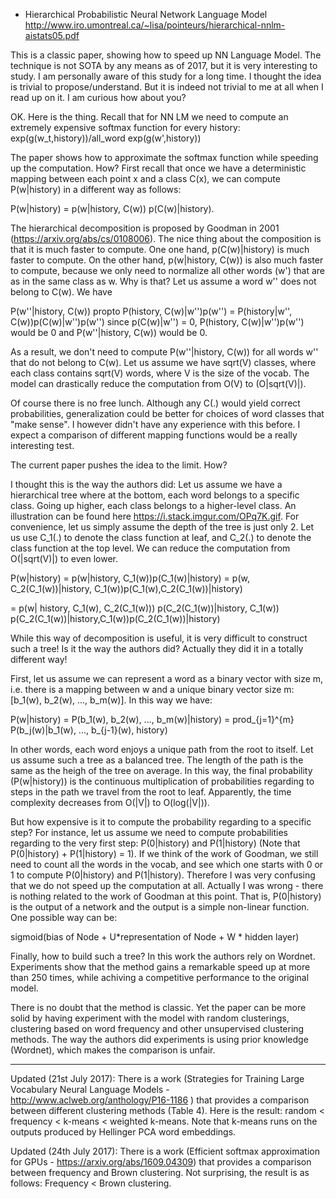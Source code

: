 - Hierarchical Probabilistic Neural Network Language Model http://www.iro.umontreal.ca/~lisa/pointeurs/hierarchical-nnlm-aistats05.pdf

This is a classic paper, showing how to speed up NN Language Model. The technique is not SOTA by any means as of 2017, but it is very interesting to study. I am personally aware of this study for a long time. I thought the idea is trivial to propose/understand. But it is indeed not trivial to me at all when I read up on it. I am curious how about you?

OK. Here is the thing. Recall that for NN LM we need to compute an extremely expensive softmax function for every history:
exp(g(w_t,history))/all_word exp(g(w',history))

The paper shows how to approximate the softmax function while speeding up the computation. How? First recall that once we have a deterministic mapping between each point x and a class C(x), we can compute P(w|history) in a different way as follows:

P(w|history) = p(w|history, C(w)) p(C(w)|history).

The hierarchical decomposition is proposed by Goodman in 2001 (https://arxiv.org/abs/cs/0108006). The nice thing about the composition is that it is much faster to compute. 
One one hand, p(C(w)|history) is much faster to compute.
On the other hand, p(w|history, C(w)) is also much faster to compute, because we only need to normalize all other words (w') that
are as in the same class as w. Why is that? Let us assume a word w'' does not belong to C(w). We have 


P(w''|history, C(w)) propto P(history, C(w)|w'')p(w'') = P(history|w'', C(w))p(C(w)|w'')p(w'')
since p(C(w)|w'') = 0, P(history, C(w)|w'')p(w'') would be 0 and P(w''|history, C(w)) would be 0.

As a result, we don't need to compute P(w''|history, C(w)) for all words w'' that do not belong to C(w). Let us assume we have sqrt(V) classes,
where each class contains sqrt(V) words, where V is the size of the vocab. The model can drastically reduce the computation from O(V) to (O|sqrt(V)|).

Of course there is no free lunch. Although any C(.) would yield correct probabilities, generalization
could be better for choices of word classes that "make sense". I however didn't have any experience with this before. I expect a comparison of different mapping functions would be a really interesting test.




The current paper pushes the idea to the limit. How?

I thought this is the way the authors did: Let us assume we have a hierarchical tree where at the bottom, each word belongs to a specific class. Going up higher, each class belongs to a higher-level class. An illustration can be found here https://i.stack.imgur.com/OPq7K.gif. For convenience, let us simply assume the depth of the tree is just only 2. Let us use C_1(.) to denote the class function at leaf, and C_2(.) to denote the class function  at the top level. We can reduce the computation from O(|sqrt(V)|) to even lower.

P(w|history) = p(w|history, C_1(w))p(C_1(w)|history) = p(w, C_2(C_1(w))|history, C_1(w))p(C_1(w),C_2(C_1(w))|history)

= p(w| history, C_1(w), C_2(C_1(w))) p(C_2(C_1(w))|history, C_1(w)) p(C_2(C_1(w))|history,C_1(w))p(C_2(C_1(w))|history)

While this way of decomposition is useful, it is very difficult to construct such a tree! Is it the way the authors did? Actually they did it in a totally different way!

First, let us assume we can represent a word as a binary vector with size m, i.e. there is a mapping
between w and a unique binary vector size m: [b_1(w), b_2(w), ..., b_m(w)]. In this way we have:

P(w|history) = P(b_1(w), b_2(w), ..., b_m(w)|history) = prod_{j=1}^{m} P(b_j(w)|b_1(w), ..., b_{j-1}(w), history)

In other words, each word enjoys a unique path from the root to itself. Let us assume such a tree as a balanced tree. The length of the path is the same as the heigh of the tree on average. In this way, the final probability (P(w|history)) is the continuous multiplication of probabilities regarding to steps in the path we travel from the root to leaf. Apparently, the time complexity decreases from O(|V|) to O(log(|V|)). 

But how expensive is it to compute the probability regarding to a specific step? For instance, let us assume we need to compute probabilities regarding to the very first step:
P(0|history) and P(1|history) (Note that P(0|history) + P(1|history) = 1).
If we think of the work of Goodman, we still need to count all the words in the vocab, and see which one starts with 0 or 1 to compute P(0|history) and P(1|history). Therefore I was very confusing that we do not speed up the computation at all. Actually I was wrong - there is nothing related to the work of Goodman at this point. That is, P(0|history) is the output of a network and the output is a simple non-linear function. One possible way can be: 

sigmoid(bias of Node + U*representation of Node + W * hidden layer)


Finally, how to build such a tree? In this work the authors rely on Wordnet. Experiments show that the method gains a remarkable speed up at more than 250 times, while achiving a competitive performance to the original model.

There is no doubt that the method is classic. Yet the paper can be more solid by having experiment with the model with random clusterings, clustering based on word frequency and other unsupervised clustering methods. The way the authors did experiments is using prior knowledge (Wordnet), which makes the comparison is unfair.


----------------------
Updated (21st July 2017): There is a work (Strategies for Training Large Vocabulary Neural Language Models - http://www.aclweb.org/anthology/P16-1186 ) that provides a comparison between different clustering methods (Table 4). Here is the result: random < frequency < k-means < weighted k-means. Note that k-means runs on the outputs produced by Hellinger PCA word embeddings.

Updated (24th July 2017): There is a work (Efficient softmax approximation for GPUs - https://arxiv.org/abs/1609.04309) that provides a comparison between frequency and Brown clustering. Not surprising, the result is as follows: Frequency < Brown clustering.
